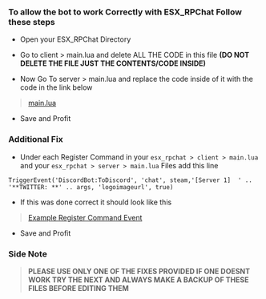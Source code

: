 
### To allow the bot to work Correctly with ESX_RPChat Follow these steps
* Open your ESX_RPChat Directory
* Go to client > main.lua and delete ALL THE CODE in this file 
**(DO NOT DELETE THE FILE JUST THE CONTENTS/CODE INSIDE)**

* Now Go To server > main.lua and replace the code inside of it with the code in the link below
> [main.lua](https://pastebin.com/unkeAzcC)
* Save and Profit 

### Additional Fix
* Under each Register Command in your `esx_rpchat > client > main.lua` and your `esx_rpchat > server > main.lua` Files add this line 

`TriggerEvent('DiscordBot:ToDiscord', 'chat', steam,'[Server 1]  ' .. '**TWITTER: **' .. args, 'logoimageurl', true)`
* If this was done correct it should look like this

> [Example Register Command Event](https://pastebin.com/V6Xanc5s)
* Save and Profit 

### Side Note
> **PLEASE USE ONLY ONE OF THE FIXES PROVIDED IF ONE DOESNT WORK TRY THE NEXT AND ALWAYS MAKE A BACKUP OF THESE FILES BEFORE EDITING THEM**
